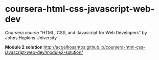 # coursera-html-css-javascript-web-dev
Coursera course "HTML, CSS, and Javascript for Web Developers" by Johns Hopkins University


**Module 2 solution**
http://acoelhosantos.github.io/coursera-html-css-javascript-web-dev/module2-solution/

